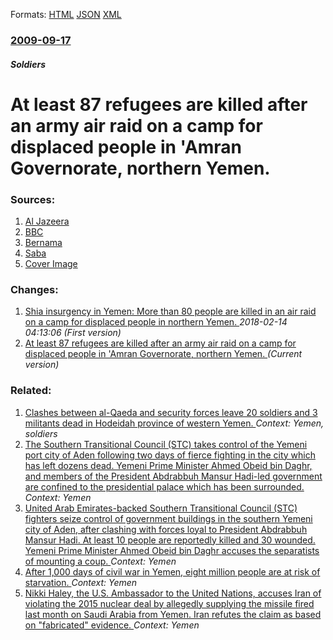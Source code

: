 
Formats: [HTML](/news/2009/09/17/at-least-87-refugees-are-killed-after-an-army-air-raid-on-a-camp-for-displaced-people-in-amran-governorate-northern-yemen.html)  [JSON](/news/2009/09/17/at-least-87-refugees-are-killed-after-an-army-air-raid-on-a-camp-for-displaced-people-in-amran-governorate-northern-yemen.json)  [XML](/news/2009/09/17/at-least-87-refugees-are-killed-after-an-army-air-raid-on-a-camp-for-displaced-people-in-amran-governorate-northern-yemen.xml)  

### [2009-09-17](/news/2009/09/17/index.md)

##### Soldiers
#  At least 87 refugees are killed after an army air raid on a camp for displaced people in 'Amran Governorate, northern Yemen. 




### Sources:

1. [Al Jazeera](http://english.aljazeera.net/news/middleeast/2009/09/2009917172952710277.html)
2. [BBC](http://news.bbc.co.uk/1/hi/world/middle_east/8260414.stm)
3. [Bernama](http://www.bernama.com/bernama/v5/newsworld.php?id=441164)
4. [Saba](http://www.sabanews.net/en/news193895.htm)
4. [Cover Image](http://www.aljazeera.com)

### Changes:

1. [ Shia insurgency in Yemen: More than 80 people are killed in an air raid on a camp for displaced people in northern Yemen. ](/news/2009/09/17/shia-insurgency-in-yemen-more-than-80-people-are-killed-in-an-air-raid-on-a-camp-for-displaced-people-in-northern-yemen.md) _2018-02-14 04:13:06 (First version)_
1. [ At least 87 refugees are killed after an army air raid on a camp for displaced people in 'Amran Governorate, northern Yemen. ](/news/2009/09/17/at-least-87-refugees-are-killed-after-an-army-air-raid-on-a-camp-for-displaced-people-in-amran-governorate-northern-yemen.md) _(Current version)_

### Related:

1. [Clashes between al-Qaeda and security forces leave 20 soldiers and 3 militants dead in Hodeidah province of western Yemen. ](/news/2014/11/1/clashes-between-al-qaeda-and-security-forces-leave-20-soldiers-and-3-militants-dead-in-hodeidah-province-of-western-yemen.md) _Context: Yemen, soldiers_
2. [The Southern Transitional Council (STC) takes control of the Yemeni port city of Aden following two days of fierce fighting in the city which has left dozens dead. Yemeni Prime Minister Ahmed Obeid bin Daghr, and members of the President Abdrabbuh Mansur Hadi-led government are confined to the presidential palace which has been surrounded. ](/news/2018/01/30/the-southern-transitional-council-stc-takes-control-of-the-yemeni-port-city-of-aden-following-two-days-of-fierce-fighting-in-the-city-whic.md) _Context: Yemen_
3. [United Arab Emirates-backed Southern Transitional Council (STC) fighters seize control of government buildings in the southern Yemeni city of Aden, after clashing with forces loyal to President Abdrabbuh Mansur Hadi. At least 10 people are reportedly killed and 30 wounded. Yemeni Prime Minister Ahmed Obeid bin Daghr accuses the separatists of mounting a coup. ](/news/2018/01/28/united-arab-emirates-backed-southern-transitional-council-stc-fighters-seize-control-of-government-buildings-in-the-southern-yemeni-city-o.md) _Context: Yemen_
4. [After 1,000 days of civil war in Yemen, eight million people are at risk of starvation. ](/news/2017/12/22/after-1-000-days-of-civil-war-in-yemen-eight-million-people-are-at-risk-of-starvation.md) _Context: Yemen_
5. [Nikki Haley, the U.S. Ambassador to the United Nations, accuses Iran of violating the 2015 nuclear deal by allegedly supplying the missile fired last month on Saudi Arabia from Yemen. Iran refutes the claim as based on "fabricated" evidence. ](/news/2017/12/14/nikki-haley-the-u-s-ambassador-to-the-united-nations-accuses-iran-of-violating-the-2015-nuclear-deal-by-allegedly-supplying-the-missile-f.md) _Context: Yemen_
